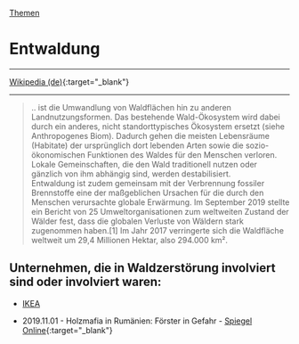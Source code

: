 [Themen](../themen.html)   

# Entwaldung

---

[Wikipedia (de)](https://de.wikipedia.org/wiki/Entwaldung){:target="_blank"}   

---

> .. ist die Umwandlung von Waldflächen hin zu anderen Landnutzungsformen. Das bestehende Wald-Ökosystem wird dabei durch ein anderes, nicht standorttypisches Ökosystem ersetzt (siehe Anthropogenes Biom). Dadurch gehen die meisten Lebensräume (Habitate) der ursprünglich dort lebenden Arten sowie die sozio-ökonomischen Funktionen des Waldes für den Menschen verloren. Lokale Gemeinschaften, die den Wald traditionell nutzen oder gänzlich von ihm abhängig sind, werden destabilisiert.   
Entwaldung ist zudem gemeinsam mit der Verbrennung fossiler Brennstoffe eine der maßgeblichen Ursachen für die durch den Menschen verursachte globale Erwärmung. Im September 2019 stellte ein Bericht von 25 Umweltorganisationen zum weltweiten Zustand der Wälder fest, dass die globalen Verluste von Wäldern stark zugenommen haben.[1] Im Jahr 2017 verringerte sich die Waldfläche weltweit um 29,4 Millionen Hektar, also 294.000 km².

## Unternehmen, die in Waldzerstörung involviert sind oder involviert waren:
* [IKEA](../konzerne/ikea#waldzerstoerung)


* 2019.11.01 - Holzmafia in Rumänien: Förster in Gefahr - [Spiegel Online](https://www.spiegel.de/panorama/justiz/holzmafia-in-rumaenien-zwei-morde-an-foerstern-a-1294047.html){:target="_blank"}   
